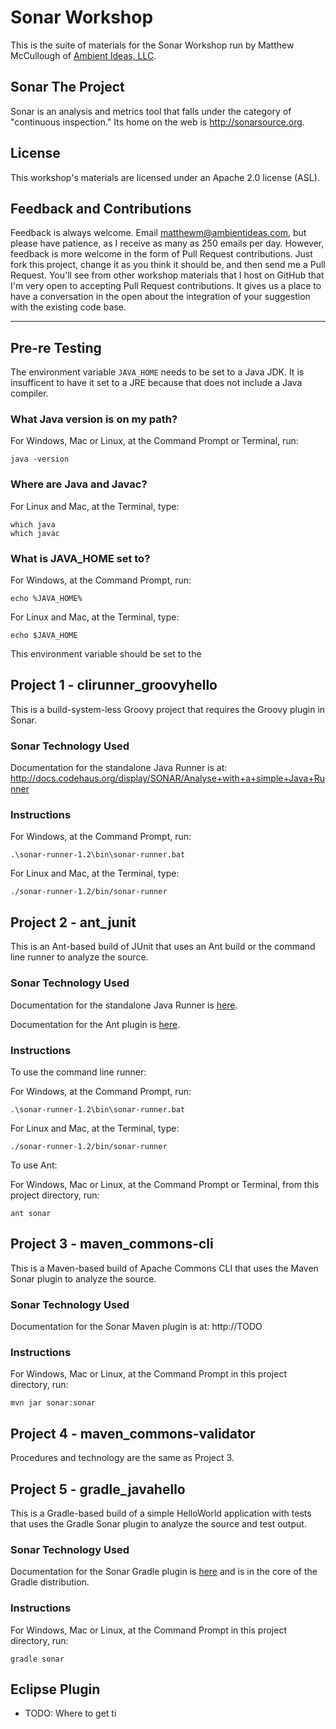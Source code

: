 # Sonar Workshop
This is the suite of materials for the Sonar Workshop run by Matthew McCullough of [Ambient Ideas, LLC](http://ambientideas.com).

## Sonar The Project
Sonar is an analysis and metrics tool that falls under the category of "continuous inspection." Its home on the web is http://sonarsource.org.

## License
This workshop's materials are licensed under an Apache 2.0 license (ASL).

## Feedback and Contributions
Feedback is always welcome. Email matthewm@ambientideas.com, but please have patience, as I receive as many as 250 emails per day. However, feedback is more welcome in the form of Pull Request contributions. Just fork this project, change it as you think it should be, and then send me a Pull Request. You'll see from other workshop materials that I host on GitHub that I'm very open to accepting Pull Request contributions. It gives us a place to have a conversation in the open about the integration of your suggestion with the existing code base.

------------------------

## Pre-re Testing

The environment variable `JAVA_HOME` needs to be set to a Java JDK. It is insufficent to have it set to a JRE because that does not include a Java compiler.

### What Java version is on my path?
For Windows, Mac or Linux, at the Command Prompt or Terminal, run:

    java -version

### Where are Java and Javac?
For Linux and Mac, at the Terminal, type:

    which java
    which javac

### What is JAVA_HOME set to?

For Windows, at the Command Prompt, run:

    echo %JAVA_HOME%

For Linux and Mac, at the Terminal, type:

    echo $JAVA_HOME

This environment variable should be set to the 


## Project 1 - clirunner_groovyhello
This is a build-system-less Groovy project that requires the Groovy plugin in Sonar.

### Sonar Technology Used
Documentation for the standalone Java Runner is at:
http://docs.codehaus.org/display/SONAR/Analyse+with+a+simple+Java+Runner

### Instructions
For Windows, at the Command Prompt, run:

    .\sonar-runner-1.2\bin\sonar-runner.bat

For Linux and Mac, at the Terminal, type:

    ./sonar-runner-1.2/bin/sonar-runner


## Project 2 - ant_junit
This is an Ant-based build of JUnit that uses an Ant build or the command line runner to analyze the source.

### Sonar Technology Used
Documentation for the standalone Java Runner is [here](http://docs.codehaus.org/display/SONAR/Analyse+with+a+simple+Java+Runner).

Documentation for the Ant plugin is [here](http://docs.codehaus.org/display/SONAR/Analyse+with+a+simple+Java+Runner).

### Instructions
To use the command line runner:

For Windows, at the Command Prompt, run:

    .\sonar-runner-1.2\bin\sonar-runner.bat

For Linux and Mac, at the Terminal, type:

    ./sonar-runner-1.2/bin/sonar-runner

To use Ant:

For Windows, Mac or Linux, at the Command Prompt or Terminal, from this project directory, run:

    ant sonar


## Project 3 - maven_commons-cli
This is a Maven-based build of Apache Commons CLI that uses the Maven Sonar plugin to analyze the source.

### Sonar Technology Used
Documentation for the Sonar Maven plugin is at:
http://TODO

### Instructions
For Windows, Mac or Linux, at the Command Prompt in this project directory, run:

    mvn jar sonar:sonar


## Project 4 - maven_commons-validator
Procedures and technology are the same as Project 3.


## Project 5 - gradle_javahello
This is a Gradle-based build of a simple HelloWorld application with tests that uses the Gradle Sonar plugin to analyze the source and test output.

### Sonar Technology Used
Documentation for the Sonar Gradle plugin is [here](TODO) and is in the core of the Gradle distribution.

### Instructions
For Windows, Mac or Linux, at the Command Prompt in this project directory, run:

    gradle sonar


## Eclipse Plugin
* TODO: Where to get ti